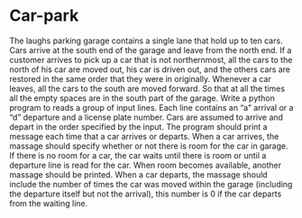 # Car-park
The laughs parking garage contains a single lane that hold up to ten cars. Cars arrive at the south end of the garage and leave from the north end. If a customer arrives to pick up a car that is not northernmost, all the cars to the north of his car are moved out, his car is driven out, and the others cars are restored in the same order that they were in originally. Whenever a car leaves, all the cars to the south are moved forward. So that at all the times all the empty spaces are in the south part of the garage. Write a python program to reads a group of input lines. Each line contains an “a” arrival or a “d” departure and a license plate number. Cars are assumed to arrive and depart in the order specified by the input. The program should print a message each time that a car arrives or departs. When a car arrives, the massage should specify whether or not there is room for the car in garage. If there is no room for a car, the car waits until there is room or until a departure line is read for the car. When room becomes available, another massage should be printed. When a car departs, the massage should include the number of times the car was moved within the garage (including the departure itself but not the arrival), this number is 0 if the car departs from the waiting line.
